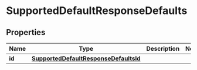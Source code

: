 # SupportedDefaultResponseDefaults

## Properties

| Name   | Type                                                                            | Description | Notes |
| ------ | ------------------------------------------------------------------------------- | ----------- | ----- |
| **id** | [**SupportedDefaultResponseDefaultsId**](supporteddefaultresponsedefaultsid.md) |             |       |
